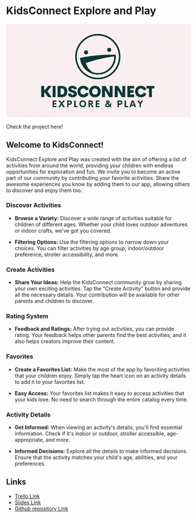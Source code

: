 # KidsConnect Explore and Play 

![KidsConnect Logo](/src/assets/logo2.png)

Check the project here!

## Welcome to KidsConnect!

KidsConnect Explore and Play was created with the aim of offering a list of activities from around the world, providing your children with endless opportunities for exploration and fun. We invite you to become an active part of our community by contributing your favorite activities. Share the awesome experiences you know by adding them to our app, allowing others to discover and enjoy them too.

### Discover Activities

- **Browse a Variety:** Discover a wide range of activities suitable for children of different ages. Whether your child loves outdoor adventures or indoor crafts, we've got you covered.

- **Filtering Options:** Use the filtering options to narrow down your choices. You can filter activities by age group, indoor/outdoor preference, stroller accessibility, and more.

### Create Activities

- **Share Your Ideas:** Help the KidsConnect community grow by sharing your own exciting activities. Tap the "Create Activity" button and provide all the necessary details. Your contribution will be available for other parents and children to discover.

### Rating System

- **Feedback and Ratings:** After trying out activities, you can provide rating. Your feedback helps other parents find the best activities, and it also helps creators improve their content.

### Favorites

- **Create a Favorites List:** Make the most of the app by favoriting activities that your children enjoy. Simply tap the heart icon on an activity details to add it to your favorites list.

- **Easy Access:** Your favorites list makes it easy to access activities that your kids love. No need to search through the entire catalog every time.

### Activity Details

- **Get Informed:** When viewing an activity's details, you'll find essential information. Check if it's indoor or outdoor, stroller accessible, age-appropriate, and more.

- **Informed Decisions:** Explore all the details to make informed decisions. Ensure that the activity matches your child's age, abilities, and your preferences.

## Links
- [Trello Link](https://trello.com/b/Dg8I4y1C/kidsconnect-explore-play)
- [Slides Link]()
- [Github repository Link](https://github.com/Ironhack-Final-Project-KidsApp) 
